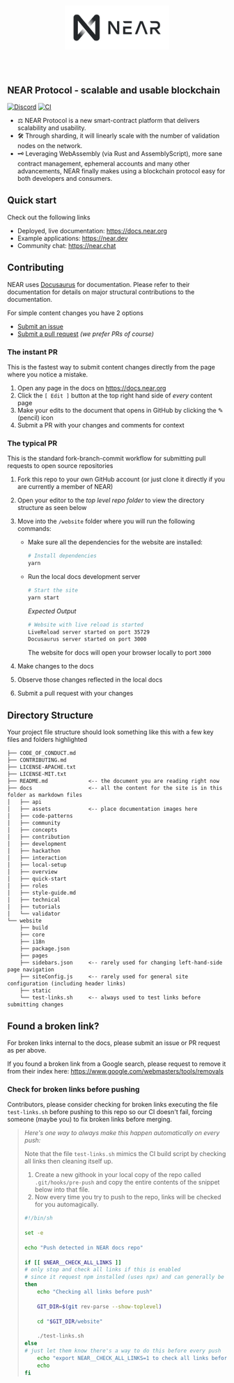 <br />
<br />

<p align="center">
<img src="website/static/docs/assets/near_logo.png" width="240">
</p>

<br />
<br />

## NEAR Protocol - scalable and usable blockchain

[![Discord](https://img.shields.io/discord/490367152054992913.svg)](http://near.chat)
[![CI](https://github.com/near/docs/actions/workflows/build-check.yml/badge.svg)](https://github.com/near/docs/actions/workflows/build-check.yml)

* ⚖️ NEAR Protocol is a new smart-contract platform that delivers scalability and usability.
* 🛠 Through sharding, it will linearly scale with the number of validation nodes on the network.
* 🗝 Leveraging WebAssembly (via Rust and AssemblyScript), more sane contract management, ephemeral accounts and many other advancements, NEAR
finally makes using a blockchain protocol easy for both developers and consumers.

## Quick start

Check out the following links

- Deployed, live documentation: https://docs.near.org
- Example applications: https://near.dev
- Community chat: https://near.chat

## Contributing

NEAR uses [Docusaurus](https://docusaurus.io) for documentation.  Please refer to their documentation for details on major structural contributions to the documentation.

For simple content changes you have 2 options

- [Submit an issue](https://github.com/near/docs/issues)
- [Submit a pull request](https://github.com/near/docs/pulls) *(we prefer PRs of course)*

### The instant PR

This is the fastest way to submit content changes directly from the page where you notice a mistake.

1. Open any page in the docs on https://docs.near.org
2. Click the `[ Edit ]` button at the top right hand side of _every_ content page
3. Make your edits to the document that opens in GitHub by clicking the ✎ (pencil) icon
4. Submit a PR with your changes and comments for context

### The typical PR

This is the standard fork-branch-commit workflow for submitting pull requests to open source repositories

1. Fork this repo to your own GitHub account (or just clone it directly if you are currently a member of NEAR)

2. Open your editor to the _top level repo folder_ to view the directory structure as seen below

3. Move into the `/website` folder where you will run the following commands:

   - Make sure all the dependencies for the website are installed:

     ```sh
     # Install dependencies
     yarn
     ```

   - Run the local docs development server

      ```sh
      # Start the site
      yarn start
      ```

      _Expected Output_

      ```sh
      # Website with live reload is started
      LiveReload server started on port 35729
      Docusaurus server started on port 3000
      ```

      The website for docs will open your browser locally to port `3000` 

4. Make changes to the docs

5. Observe those changes reflected in the local docs

6. Submit a pull request with your changes


## Directory Structure

Your project file structure should look something like this with a few key files and folders highlighted

```
├── CODE_OF_CONDUCT.md
├── CONTRIBUTING.md
├── LICENSE-APACHE.txt
├── LICENSE-MIT.txt
├── README.md             <-- the document you are reading right now
├── docs                  <-- all the content for the site is in this folder as markdown files
│   ├── api
│   ├── assets            <-- place documentation images here
│   ├── code-patterns
│   ├── community
│   ├── concepts
│   ├── contribution
│   ├── development
│   ├── hackathon
│   ├── interaction
│   ├── local-setup
│   ├── overview
│   ├── quick-start
│   ├── roles
│   ├── style-guide.md
│   ├── technical
│   ├── tutorials
│   └── validator
└── website
    ├── build
    ├── core
    ├── i18n
    ├── package.json
    ├── pages
    ├── sidebars.json     <-- rarely used for changing left-hand-side page navigation
    ├── siteConfig.js     <-- rarely used for general site configuration (including header links)
    ├── static
    └── test-links.sh     <-- always used to test links before submitting changes
```

## Found a broken link?

For broken links internal to the docs, please submit an issue or PR request as per above.

If you found a broken link from a Google search, please request to remove it from their index here: https://www.google.com/webmasters/tools/removals

### Check for broken links before pushing

Contributors, please consider checking for broken links executing the file `test-links.sh` before pushing to this repo so our CI doesn't fail, forcing someone (maybe you) to fix broken links before merging.


> _Here's one way to always make this happen automatically on every push:_
> 
> Note that the file `test-links.sh` mimics the CI build script by checking all links then cleaning itself up.
> 
> 1. Create a new githook in your local copy of the repo called `.git/hooks/pre-push` and copy the entire contents of the snippet below into that file.
> 2. Now every time you try to push to the repo, links will be checked for you automagically.
>
> ```bash
> #!/bin/sh
> 
> set -e
> 
> echo "Push detected in NEAR docs repo"
> 
> if [[ $NEAR__CHECK_ALL_LINKS ]]
> # only stop and check all links if this is enabled
> # since it request npm installed (uses npx) and can generally be surprising to new contributors
> then
>     echo "Checking all links before push"
> 
>     GIT_DIR=$(git rev-parse --show-toplevel)
> 
>     cd "$GIT_DIR/website"
> 
>     ./test-links.sh
> else
> # just let them know there's a way to do this before every push
>     echo "export NEAR__CHECK_ALL_LINKS=1 to check all links before pushing"
>     echo
> fi
> ```
